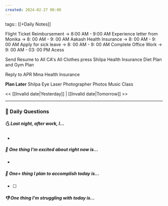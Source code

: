 ```yaml
---
created: 2024-02-27 00:08
---
```

tags:: [[+Daily Notes]]

Flight Ticket Reimbursement ->  8:00 AM - 9:00 AM
Experience letter from Monika -> 8: 00 AM - 9: 00 AM
Aakash Health Insurance -> 8: 00 AM - 9: 00 AM
Apply for sick leave -> 8: 00 AM - 9: 00 AM
Complete Office Work -> 9: 00 AM - 03: 00 PM
Acess

Send Resume to All CA's
All Clothes press
Shilpa Health Insurance
Diet Plan and Gym Plan



Reply to APR
Mma Health Insurance

**Plan Later**
Shilpa Eye Laser
Photographer Photos
Music Class


<< [[Invalid date|Yesterday]] | [[Invalid date|Tomorrow]] >>

---
### 📅 Daily Questions
##### 🌜 Last night, after work, I...
- 

##### 🙌 One thing I'm excited about right now is...
- 

##### 🚀 One+ thing I plan to accomplish today is...
- [ ] 

##### 👎 One thing I'm struggling with today is...
